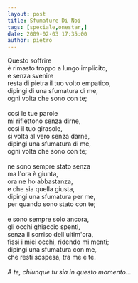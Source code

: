 ```yaml
---
layout: post
title: Sfumature Di Noi
tags: [speciale,onestar,]
date: 2009-02-03 17:35:00
author: pietro
---
```

Questo soffrire<br/>è rimasto troppo a lungo implicito,<br/>e senza svenire<br/>resta di pietra il tuo volto empatico,<br/>dipingi di una sfumatura di me,<br/>ogni volta che sono con te;<br/><br/>così le tue parole<br/>mi riflettono senza dirne,<br/>così il tuo girasole,<br/>si volta al vero senza darne,<br/>dipingi una sfumatura di me,<br/>ogni volta che sono con te;<br/><br/>ne sono sempre stato senza<br/>ma l'ora è giunta,<br/>ora ne ho abbastanza,<br/>e che sia quella giusta,<br/>dipingi una sfumatura per me,<br/>per quando sono stato con te;<br/><br/>e sono sempre solo ancora,<br/>gli occhi ghiaccio spenti,<br/>senza il sorriso dell'ultim'ora,<br/>fissi i miei occhi, ridendo mi menti;<br/>dipingi una sfumatura con me,<br/>che resti sospesa, tra me e te.<br/><br/><span style="font-style: italic">A te, chiunque tu sia in questo momento...</span>
